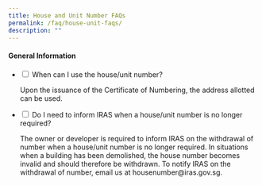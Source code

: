```yaml
---
title: House and Unit Number FAQs
permalink: /faq/house-unit-faqs/
description: ""
---
```

<h4>General Information</h4>

<ul class="jekyllcodex_accordion">
	<li>
    <input type="checkbox" id="accordion1">
    <label for="accordion1">When can I use the house/unit number?</label>
    <div>
      <p>Upon the issuance of the Certificate of Numbering, the address allotted can be used.</p>
          </div>
</li>
	
<li>
    <input type="checkbox" id="accordion2">
    <label for="accordion2">Do I need to inform IRAS when a house/unit number is no longer required?</label>
    <div>
      <p>The owner or developer is required to inform IRAS on the withdrawal of number when a house/unit number is no longer required. In situations when a building has been demolished, the house number becomes invalid and should therefore be withdrawn. To notify IRAS on the withdrawal of number, email us at housenumber@iras.gov.sg.</p>
          </div>
</li>	
</ul>